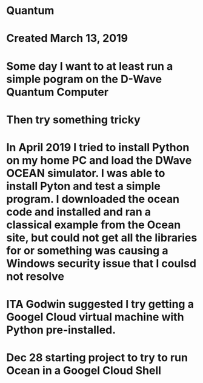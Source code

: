 # Quantum
# Created March 13, 2019
# Some day I want to at least run a simple pogram on the D-Wave Quantum Computer
# Then try something tricky
# In April 2019 I tried to install Python on my home PC and load the DWave OCEAN simulator.  I was able to install Pyton and test a simple program. I downloaded the ocean code and installed and ran a classical example from the Ocean site, but could not get all the libraries for or something was causing a Windows security issue that I coulsd not resolve
# ITA Godwin suggested I try getting a Googel Cloud virtual machine with Python pre-installed.
# Dec 28 starting project to try to run Ocean in a Googel Cloud Shell
